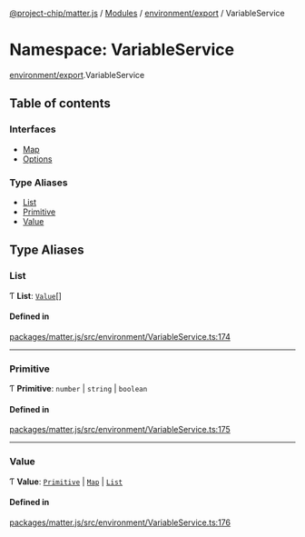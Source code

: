 [@project-chip/matter.js](../README.md) / [Modules](../modules.md) / [environment/export](environment_export.md) / VariableService

# Namespace: VariableService

[environment/export](environment_export.md).VariableService

## Table of contents

### Interfaces

- [Map](../interfaces/environment_export.VariableService.Map.md)
- [Options](../interfaces/environment_export.VariableService.Options.md)

### Type Aliases

- [List](environment_export.VariableService.md#list)
- [Primitive](environment_export.VariableService.md#primitive)
- [Value](environment_export.VariableService.md#value)

## Type Aliases

### List

Ƭ **List**: [`Value`](environment_export.VariableService.md#value)[]

#### Defined in

[packages/matter.js/src/environment/VariableService.ts:174](https://github.com/project-chip/matter.js/blob/3adaded6/packages/matter.js/src/environment/VariableService.ts#L174)

___

### Primitive

Ƭ **Primitive**: `number` \| `string` \| `boolean`

#### Defined in

[packages/matter.js/src/environment/VariableService.ts:175](https://github.com/project-chip/matter.js/blob/3adaded6/packages/matter.js/src/environment/VariableService.ts#L175)

___

### Value

Ƭ **Value**: [`Primitive`](environment_export.VariableService.md#primitive) \| [`Map`](../interfaces/environment_export.VariableService.Map.md) \| [`List`](environment_export.VariableService.md#list)

#### Defined in

[packages/matter.js/src/environment/VariableService.ts:176](https://github.com/project-chip/matter.js/blob/3adaded6/packages/matter.js/src/environment/VariableService.ts#L176)
